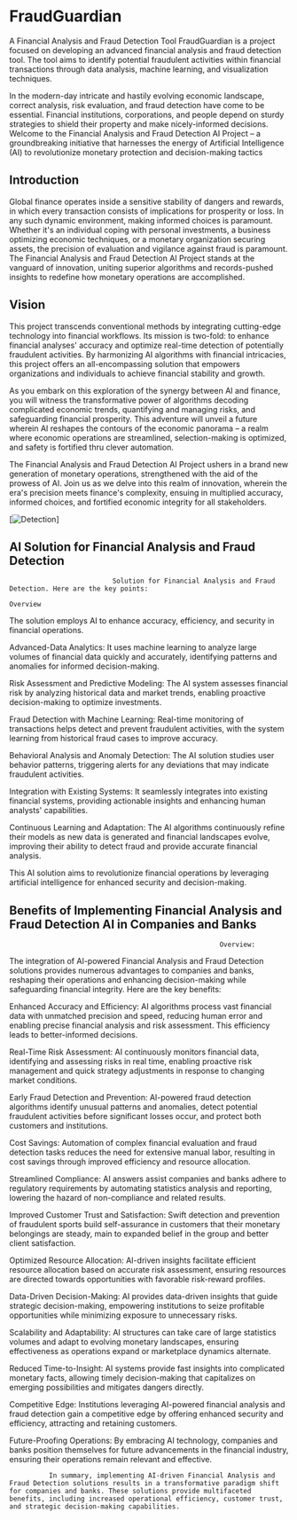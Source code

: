 # FraudGuardian
A Financial Analysis and Fraud Detection Tool
FraudGuardian is a project focused on developing an advanced financial analysis and fraud detection tool. The tool aims to identify potential fraudulent activities within financial transactions through data analysis, machine learning, and visualization techniques.

In the modern-day intricate and hastily evolving economic landscape, correct analysis, risk evaluation, and fraud detection have come to be essential. Financial institutions, corporations, and people depend on sturdy strategies to shield their property and make nicely-informed decisions. Welcome to the Financial Analysis and Fraud Detection AI Project – a groundbreaking initiative that harnesses the energy of Artificial Intelligence (AI) to revolutionize monetary protection and decision-making tactics

## Introduction

Global finance operates inside a sensitive stability of dangers and rewards, in which every transaction consists of implications for prosperity or loss. In any such dynamic environment, making informed choices is paramount. Whether it's an individual coping with personal investments, a business optimizing economic techniques, or a monetary organization securing assets, the precision of evaluation and vigilance against fraud is paramount. The Financial Analysis and Fraud Detection AI Project stands at the vanguard of innovation, uniting superior algorithms and records-pushed insights to redefine how monetary operations are accomplished.

## Vision

This project transcends conventional methods by integrating cutting-edge technology into financial workflows. Its mission is two-fold: to enhance financial analyses' accuracy and optimize real-time detection of potentially fraudulent activities. By harmonizing AI algorithms with financial intricacies, this project offers an all-encompassing solution that empowers organizations and individuals to achieve financial stability and growth.

As you embark on this exploration of the synergy between AI and finance, you will witness the transformative power of algorithms decoding complicated economic trends, quantifying and managing risks, and safeguarding financial prosperity. This adventure will unveil a future wherein AI reshapes the contours of the economic panorama – a realm where economic operations are streamlined, selection-making is optimized, and safety is fortified thru clever automation.

The Financial Analysis and Fraud Detection AI Project ushers in a brand new generation of monetary operations, strengthened with the aid of the prowess of AI. Join us as we delve into this realm of innovation, wherein the era's precision meets finance's complexity, ensuing in multiplied accuracy, informed choices, and fortified economic integrity for all stakeholders.

[![Detection](https://user-images.githubusercontent.com/140595879/261931388-7000ab3d-44a1-4600-a70a-8fcffcbacb42.jpg)]


## AI Solution for Financial Analysis and Fraud Detection
                              Solution for Financial Analysis and Fraud Detection. Here are the key points:
                                                                     Overview

The solution employs AI to enhance accuracy, efficiency, and security in financial operations.

Advanced-Data Analytics: It uses machine learning to analyze large volumes of financial data quickly and accurately, identifying patterns and anomalies for informed decision-making.

Risk Assessment and Predictive Modeling: The AI system assesses financial risk by analyzing historical data and market trends, enabling proactive decision-making to optimize investments.

Fraud Detection with Machine Learning: Real-time monitoring of transactions helps detect and prevent fraudulent activities, with the system learning from historical fraud cases to improve accuracy.

Behavioral Analysis and Anomaly Detection: The AI solution studies user behavior patterns, triggering alerts for any deviations that may indicate fraudulent activities.

Integration with Existing Systems: It seamlessly integrates into existing financial systems, providing actionable insights and enhancing human analysts' capabilities.

Continuous Learning and Adaptation: The AI algorithms continuously refine their models as new data is generated and financial landscapes evolve, improving their ability to detect fraud and provide accurate financial analysis.

This AI solution aims to revolutionize financial operations by leveraging artificial intelligence for enhanced security and decision-making.

##  Benefits of Implementing Financial Analysis and Fraud Detection AI in Companies and Banks

                                                         Overview:
The integration of AI-powered Financial Analysis and Fraud Detection solutions provides numerous advantages to companies and banks, reshaping their operations and enhancing decision-making while safeguarding financial integrity. Here are the key benefits:

Enhanced Accuracy and Efficiency: AI algorithms process vast financial data with unmatched precision and speed, reducing human error and enabling precise financial analysis and risk assessment. This efficiency leads to better-informed decisions.

Real-Time Risk Assessment: AI continuously monitors financial data, identifying and assessing risks in real time, enabling proactive risk management and quick strategy adjustments in response to changing market conditions.

Early Fraud Detection and Prevention: AI-powered fraud detection algorithms identify unusual patterns and anomalies, detect potential fraudulent activities before significant losses occur, and protect both customers and institutions.

Cost Savings: Automation of complex financial evaluation and fraud detection tasks reduces the need for extensive manual labor, resulting in cost savings through improved efficiency and resource allocation.

Streamlined Compliance: AI answers assist companies and banks adhere to regulatory requirements by automating statistics analysis and reporting, lowering the hazard of non-compliance and related results.

Improved Customer Trust and Satisfaction: Swift detection and prevention of fraudulent sports build self-assurance in customers that their monetary belongings are steady, main to expanded belief in the group and better client satisfaction.

Optimized Resource Allocation: AI-driven insights facilitate efficient resource allocation based on accurate risk assessment, ensuring resources are directed towards opportunities with favorable risk-reward profiles.

Data-Driven Decision-Making: AI provides data-driven insights that guide strategic decision-making, empowering institutions to seize profitable opportunities while minimizing exposure to unnecessary risks.

Scalability and Adaptability: AI structures can take care of large statistics volumes and adapt to evolving monetary landscapes, ensuring effectiveness as operations expand or marketplace dynamics alternate.

Reduced Time-to-Insight: AI systems provide fast insights into complicated monetary facts, allowing timely decision-making that capitalizes on emerging possibilities and mitigates dangers directly.

Competitive Edge: Institutions leveraging AI-powered financial analysis and fraud detection gain a competitive edge by offering enhanced security and efficiency, attracting and retaining customers.

Future-Proofing Operations: By embracing AI technology, companies and banks position themselves for future advancements in the financial industry, ensuring their operations remain relevant and effective.

              In summary, implementing AI-driven Financial Analysis and Fraud Detection solutions results in a transformative paradigm shift for companies and banks. These solutions provide multifaceted benefits, including increased operational efficiency, customer trust, and strategic decision-making capabilities.

